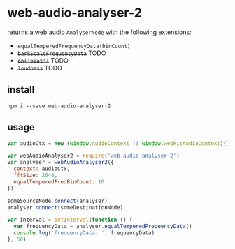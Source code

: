 # web-audio-analyser-2

returns a web audio `AnalyserNode` with the following extensions:

- `equalTemperedFrequencyData(binCount)`
- ~~`barkScaleFrequencyData`~~ TODO
- ~~`on('beat')`~~ TODO
- ~~`loudness`~~ TODO

## install

`npm i --save web-audio-analyser-2`

## usage

```js
var audioCtx = new (window.AudioContext || window.webkitAudioContext)()

var webAudioAnalyser2 = require('web-audio-analyser-2')
var analyser = webAudioAnalyser2({
  context: audioCtx,
  fftSize: 2048,
  equalTemperedFreqBinCount: 10
})

someSourceNode.connect(analyser)
analyser.connect(someDestinationNode)

var interval = setInterval(function () {
  var frequencyData = analyser.equalTemperedFrequencyData()
  console.log('frequencyData: ', frequencyData)
}, 50)
```
